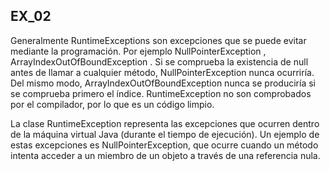 ## EX_02

Generalmente RuntimeExceptions son excepciones que se puede evitar mediante la programación. Por ejemplo NullPointerException , ArrayIndexOutOfBoundException . Si se comprueba la existencia de null antes de llamar a cualquier método, NullPointerException nunca ocurriría. Del mismo modo, ArrayIndexOutOfBoundException nunca se produciría si se comprueba primero el índice. RuntimeException no son comprobados por el compilador, por lo que es un código limpio.

La clase RuntimeException representa las excepciones que ocurren dentro de la máquina virtual Java (durante el tiempo de ejecución). Un ejemplo de estas excepciones es NullPointerException, que ocurre cuando un método intenta acceder a un miembro de un objeto a través de una referencia nula.